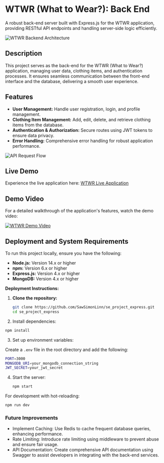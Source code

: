 # WTWR (What to Wear?): Back End

A robust back-end server built with Express.js for the WTWR application, providing RESTful API endpoints and handling server-side logic efficiently.

![WTWR Backend Architecture](https://miro.medium.com/v2/resize:fit:1100/format:webp/1*3E4w7rCe3eaz6gLlZoe6nQ.png)

## Description

This project serves as the back-end for the WTWR (What to Wear?) application, managing user data, clothing items, and authentication processes. It ensures seamless communication between the front-end interface and the database, delivering a smooth user experience.

## Features

- **User Management:** Handle user registration, login, and profile management.
- **Clothing Item Management:** Add, edit, delete, and retrieve clothing items from the database.
- **Authentication & Authorization:** Secure routes using JWT tokens to ensure data privacy.
- **Error Handling:** Comprehensive error handling for robust application performance.

![API Request Flow](https://example.com/api-request-flow.gif)

## Live Demo

Experience the live application here: [WTWR Live Application](https://www.wtwrapp.jumpingcrab.com/)

## Demo Video

For a detailed walkthrough of the application's features, watch the demo video:

[![WTWR Demo Video](https://demirsondaj.com.tr/wp-content/uploads/demo/placeholder.svg)](https://example.com/demo-video.mp4)

## Deployment and System Requirements

To run this project locally, ensure you have the following:

- **Node.js:** Version 14.x or higher
- **npm:** Version 6.x or higher
- **Express.js:** Version 4.x or higher
- **MongoDB:** Version 4.x or higher

**Deployment Instructions:**

1. **Clone the repository:**

   ```bash
   git clone https://github.com/SawSimonLinn/se_project_express.git
   cd se_project_express
   ```

 2. Install dependencies:

 ```bash
 npm install
 ```


3. Set up environment variables:

  Create a `.env` file in the root directory and add the following:

   ```bash
   PORT=3000
  MONGODB_URI=your_mongodb_connection_string
  JWT_SECRET=your_jwt_secret
   ```

4. Start the server:

   ```bash
   npm start
   ```

 For development with hot-reloading:

   ```bash
  npm run dev
```

### Future Improvements

- Implement Caching: Use Redis to cache frequent database queries, enhancing performance.
- Rate Limiting: Introduce rate limiting using middleware to prevent abuse and ensure fair usage.
- API Documentation: Create comprehensive API documentation using Swagger to assist developers in integrating with the back-end services.
